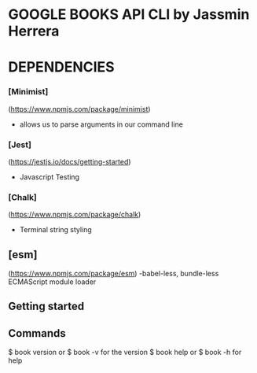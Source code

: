 # GOOGLE BOOKS API CLI by Jassmin Herrera

# DEPENDENCIES

### [Minimist]
 (https://www.npmjs.com/package/minimist)

- allows us to parse arguments in our command line

### [Jest]
  (https://jestjs.io/docs/getting-started)
 - Javascript Testing 

### [Chalk]
(https://www.npmjs.com/package/chalk)
- Terminal string styling

## [esm]
(https://www.npmjs.com/package/esm)
-babel-less, bundle-less ECMAScript module loader

## Getting started

## Commands
 $ book version or $ book -v for the version
 $ book help or $ book -h for help
 







